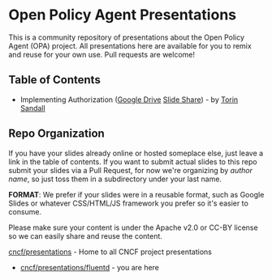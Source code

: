 # Open Policy Agent Presentations

This is a community repository of presentations about the Open Policy Agent (OPA) project. All presentations here are available for you to remix and reuse for your own use. Pull requests are welcome!

## Table of Contents

- Implementing Authorization ([Google Drive](https://docs.google.com/presentation/d/1rdEiMCeUn3__C8DBBXtWHHOLQYfg7v7wOCroKzkX4lY) [Slide Share](https://www.slideshare.net/TorinSandall/implementing-authorization)) - by [Torin Sandall](http://twitter.com/sometorin)

## Repo Organization

If you have your slides already online or hosted someplace else, just leave a link in the table of contents. If you want to submit actual slides to this repo submit your slides via a Pull Request, for now we're organizing by _author name_, so just toss them in a subdirectory under your last name.

**FORMAT**: We prefer if your slides were in a reusable format, such as Google Slides or whatever CSS/HTML/JS framework you prefer so it's easier to consume.

Please make sure your content is under the Apache v2.0 or CC-BY license so we can easily share and reuse the content.

[cncf/presentations](https://github.com/cncf/presentations) - Home to all CNCF project presentations
- [cncf/presentations/fluentd](https://github.com/cncf/presentations/tree/master/fluentd) - you are here
